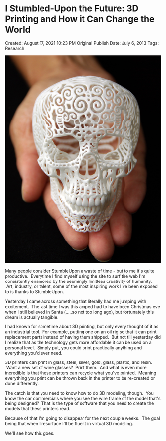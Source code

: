 # I Stumbled-Upon the Future: 3D Printing and How it Can Change the World

Created: August 17, 2021 10:23 PM
Original Publish Date: July 6, 2013
Tags: Research

![Untitled](athenaeum/notion-import/writing/Writing%208e79ce15b0f5476c8359f01b8daaa835/Blogs%20b243d8016e094db7a64e51a987b86d99/sebastianscholl%20com%208a3e8a39a31447d1b19ff195488f3ac5/I%20Stumbled-Upon%20the%20Future%203D%20Printing%20and%20How%20it%20%202d8747fcb9ba4f18a8849af5c5a9b3aa/Untitled.png)

Many people consider StumbleUpon a waste of time - but to me it's quite productive.  Everytime I find myself using the site to surf the web I'm consistently enamored by the seemingly limitless creativity of humanity.  Art, industry, or talent, some of the most inspiring work I've been exposed to is thanks to StumbleUpon.

Yesterday I came across something that literally had me jumping with excitement.  The last time I was this amped had to have been Christmas eve when I still believed in Santa (.....so not too long ago), but fortunately this dream is actually tangible.

I had known for sometime about 3D printing, but only every thought of it as an industrial tool.  For example, putting one on an oil rig so that it can print replacement parts instead of having them shipped.  But not till yesterday did I realize that as the technology gets more affordable it can be used on a personal level.  Simply put, you could print practically anything and everything you'd ever need.

3D printers can print in glass, steel, silver, gold, glass, plastic, and resin.  Want a new set of wine glasses?  Print them.  And what is even more incredible is that these printers can recycle what you've printed.  Meaning everything you print can be thrown back in the printer to be re-created or done differently.

The catch is that you need to know how to do 3D modeling, though.  You know the car commercials where you see the wire frame of the model that's being designed?  That is the type of software that you need to create the models that these printers read.

Because of that I'm going to disappear for the next couple weeks.  The goal being that when I resurface I'll be fluent in virtual 3D modeling.

We'll see how this goes.